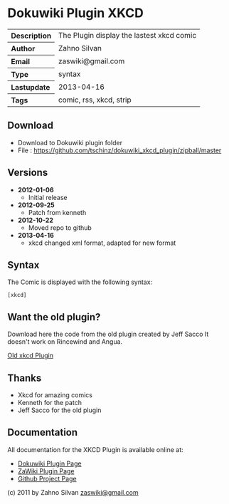 # Dokuwiki Plugin XKCD

<table>
  <tr>
    <th align="left">Description</th>
    <td>The Plugin display the lastest xkcd comic</td>
  </tr>
  <tr>
    <th align="left">Author</th>
    <td>Zahno Silvan</td>
  </tr>
  <tr>
    <th align="left">Email</th>
    <td>zaswiki@gmail.com</td>
  </tr>
  <tr>
    <th align="left">Type</th>
    <td>syntax</td>
  </tr>
  <tr>
    <th align="left">Lastupdate</th>
    <td>2013-04-16</td>
  </tr>
  <tr>
    <th align="left">Tags</th>
    <td>comic, rss, xkcd, strip</td>
  </tr>
</table>

## Download
* Download to Dokuwiki plugin folder
* File     : https://github.com/tschinz/dokuwiki_xkcd_plugin/zipball/master

## Versions
* **2012-01-06**
  * Initial release
* **2012-09-25**
  * Patch from kenneth
* **2012-10-22**
  * Moved repo to github
* **2013-04-16**
  * xkcd changed xml format, adapted for new format

## Syntax
The Comic is displayed with the following syntax:
```
[xkcd]
```
## Want the old plugin?
Download here the code from the old plugin created by Jeff Sacco It doesn't work on Rincewind and Angua.

[Old xkcd Plugin](http://zawiki.dyndns.org/~zas/zawiki/schinz:programming:dw:xkcd:plugin-xkcd_old_jeff_sacco.tgz)

## Thanks
* Xkcd for amazing comics
* Kenneth for the patch
* Jeff Sacco for the old plugin

## Documentation

All documentation for the XKCD Plugin is available online at:

  * [Dokuwiki Plugin Page](http://dokuwiki.org/plugin:xkcd)
  * [ZaWiki Plugin Page](http://zawiki.dyndns.org/~zas/zawiki/doku.php/tschinz:dw_xkcd)
  * [Github Project Page](https://github.com/tschinz/dokuwiki_xkcd_plugin)

(c) 2011 by Zahno Silvan <zaswiki@gmail.com>
